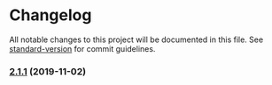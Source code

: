 # Changelog

All notable changes to this project will be documented in this file. See [standard-version](https://github.com/conventional-changelog/standard-version) for commit guidelines.

### [2.1.1](https://github.com/Hoishin/editorconfig/compare/v2.1.0...v2.1.1) (2019-11-02)
